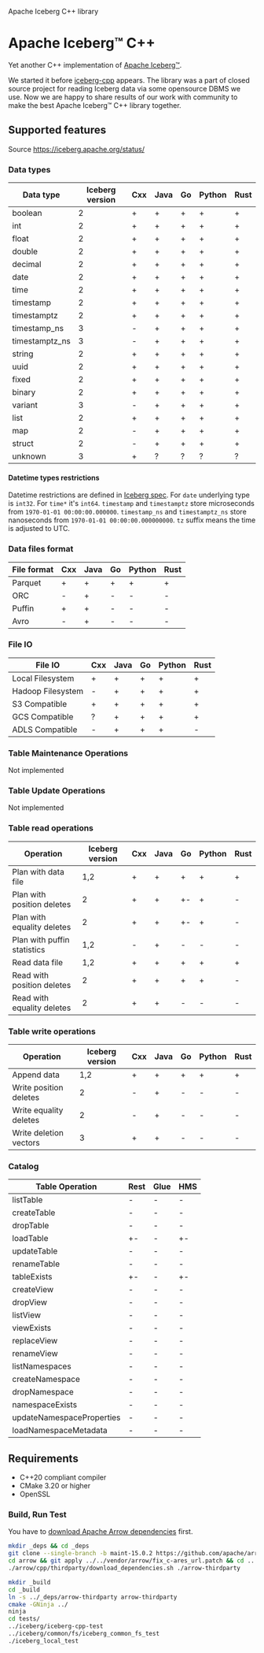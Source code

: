 Apache Iceberg C++ library

# Apache Iceberg™ C++

Yet another C++ implementation of [Apache Iceberg™](https://iceberg.apache.org/).

We started it before [iceberg-cpp](https://github.com/apache/iceberg-cpp) appears. The library was a part of
closed source project for reading Iceberg data via some opensource DBMS we use.
Now we are happy to share results of our work with community to make the best Apache Iceberg™ C++ library together.

## Supported features

Source https://iceberg.apache.org/status/

### Data types

| Data type  | Iceberg version | Cxx | Java | Go | Python | Rust |
|--------------------------|---|-----|-----|-----|-----|-----|
| boolean                  | 2 | +   | +   | +   | +   | +   |
| int                      | 2 | +   | +   | +   | +   | +   |
| float                    | 2 | +   | +   | +   | +   | +   |
| double                   | 2 | +   | +   | +   | +   | +   |
| decimal                  | 2 | +   | +   | +   | +   | +   |
| date                     | 2 | +   | +   | +   | +   | +   |
| time                     | 2 | +   | +   | +   | +   | +   |
| timestamp                | 2 | +   | +   | +   | +   | +   |
| timestamptz              | 2 | +   | +   | +   | +   | +   |
| timestamp_ns             | 3 | -   | +   | +   | +   | +   |
| timestamptz_ns           | 3 | -   | +   | +   | +   | +   |
| string                   | 2 | +   | +   | +   | +   | +   |
| uuid                     | 2 | +   | +   | +   | +   | +   |
| fixed                    | 2 | +   | +   | +   | +   | +   |
| binary                   | 2 | +   | +   | +   | +   | +   |
| variant                  | 3 | -   | +   | +   | +   | +   |
| list                     | 2 | +   | +   | +   | +   | +   |
| map                      | 2 | -   | +   | +   | +   | +   |
| struct                   | 2 | -   | +   | +   | +   | +   |
| unknown                  | 3 | +   | ?   | ?   | ?   | ?   |

#### Datetime types restrictions

Datetime restrictions are defined in [Iceberg spec](https://iceberg.apache.org/spec/?h=timestamp_ns#parquet).
For `date` underlying type is `int32`. For `time*` it's `int64`.
`timestamp` and `timestamptz` store microseconds from `1970-01-01 00:00:00.000000`.
`timestamp_ns` and `timestamptz_ns` store nanoseconds from `1970-01-01 00:00:00.000000000`.
`tz` suffix means the time is adjusted to UTC.

### Data files format

| File format   | Cxx | Java | Go | Python | Rust |
|---------------|-----|-----|-----|-----|-----|
| Parquet       | +   | +   | +   | +   | +   |
| ORC           | -   | +   | -   | -   | -   |
| Puffin        | +   | +   | -   | -   | -   |
| Avro          | -   | +   | -   | -   | -   |

### File IO

| File IO            | Cxx | Java | Go | Python | Rust |
|--------------------|-----|-----|-----|-----|-----|
| Local Filesystem   | +   | +   | +   | +   | +   |
| Hadoop Filesystem  | -   | +   | +   | +   | +   |
| S3 Compatible      | +   | +   | +   | +   | +   |
| GCS Compatible     | ?   | +   | +   | +   | +   |
| ADLS Compatible    | -   | +   | +   | +   | -   |

### Table Maintenance Operations

Not implemented

### Table Update Operations

Not implemented

### Table read operations

| Operation        | Iceberg version | Cxx | Java | Go | Python | Rust |
|------------------------------|-----|-----|-----|-----|-----|-----|
| Plan with data file          | 1,2 | +   | +   | +   | +   | +   |
| Plan with position deletes   |   2 | +   | +   | +-  | +   | -   |
| Plan with equality deletes   |   2 | +   | +   | +-  | +   | -   |
| Plan with puffin statistics  | 1,2 | -   | +   | -   | -   | -   |
| Read data file               | 1,2 | +   | +   | +   | +   | +   |
| Read with position deletes   |   2 | +   | +   | +   | +   | -   |
| Read with equality deletes   |   2 | +   | +   | -   | -   | -   |

### Table write operations

| Operation     | Iceberg version | Cxx | Java | Go | Python | Rust |
|---------------------------|-----|-----|-----|-----|-----|-----|
| Append data               | 1,2 | +   | +   | +   | +   | +   |
| Write position deletes    |   2 | -   | +   | -   | -   | -   |
| Write equality deletes    |   2 | -   | +   | -   | -   | -   |
| Write deletion vectors    |   3 | +   | +   | -   | -   | -   |

### Catalog

| Table Operation           | Rest | Glue | HMS |
|----------------------------|-----|-----|-----|
| listTable                  | -   | -   | -   |
| createTable                | -   | -   | -   |
| dropTable                  | -   | -   | -   |
| loadTable                  | +-  | -   | +-  |
| updateTable                | -   | -   | -   |
| renameTable                | -   | -   | -   |
| tableExists                | +-  | -   | +-  |
| createView                 | -   | -   | -   |
| dropView                   | -   | -   | -   |
| listView                   | -   | -   | -   |
| viewExists                 | -   | -   | -   |
| replaceView                | -   | -   | -   |
| renameView                 | -   | -   | -   |
| listNamespaces             | -   | -   | -   |
| createNamespace            | -   | -   | -   |
| dropNamespace	             | -   | -   | -   |
| namespaceExists            | -   | -   | -   |
| updateNamespaceProperties  | -   | -   | -   |
| loadNamespaceMetadata      | -   | -   | -   |

## Requirements

- C++20 compliant compiler
- CMake 3.20 or higher
- OpenSSL

### Build, Run Test

You have to [download Apache Arrow dependencies](https://arrow.apache.org/docs/15.0/developers/cpp/building.html#offline-builds) first.
```bash
mkdir _deps && cd _deps
git clone --single-branch -b maint-15.0.2 https://github.com/apache/arrow.git
cd arrow && git apply ../../vendor/arrow/fix_c-ares_url.patch && cd ..
./arrow/cpp/thirdparty/download_dependencies.sh ./arrow-thirdparty
```

```bash
mkdir _build
cd _build
ln -s ../_deps/arrow-thirdparty arrow-thirdparty
cmake -GNinja ../
ninja
cd tests/
../iceberg/iceberg-cpp-test
../iceberg/common/fs/iceberg_common_fs_test
./iceberg_local_test
```
